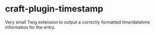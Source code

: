 # craft-plugin-timestamp
Very small Twig extension to output a correctly formatted time/datatime information for the entry.
